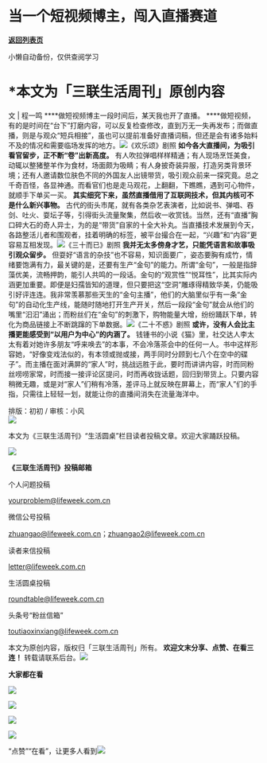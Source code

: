 # 当一个短视频博主，闯入直播赛道

[**返回列表页**](/gzh/三联生活周刊)

小懒自动备份，仅供查阅学习

# ***本文为「三联生活周刊」原创内容**

文 | 程一鸣 ****做短视频博主一段时间后，某天我也开了直播。
****做短视频，有的是时间在“台下”打磨内容，可以反复检查修改，直到万无一失再发布；而做直播，则是与观众“短兵相接”，虽也可以提前准备好直播词稿，但还是会有诸多始料不及的情况和需要临场发挥的地方。![](https://mmbiz.qpic.cn/sz_mmbiz_jpg/XnMeqb0xcz7dibDzo52wZJf9ibpTRdBdDhwBOpwCtnoic9xcXDYrKOQ1zgbzXc4cicibicwU1gwMoOuFpsAtmzuu1dew/640?wx_fmt=jpeg&from;=appmsg)《欢乐颂》剧照
**如今各大直播间，为吸引看官留步，正不断“卷”出新高度。**
有人吹拉弹唱样样精通；有人现场烹饪美食，动辄以整猪整羊作为食材，场面颇为吸睛；有人身披奇装异服，打造另类背景环境；还有人邀请数位肤色不同的外国友人出镜带货，吸引观众前来一探究竟。总之千奇百怪，各显神通。而看官们也是走马观花，上翻翻，下瞧瞧，遇到可心物件，就顺手下单买一买。
**其实细究下来，虽然直播借用了互联网技术，但其内核可不是什么新兴事物。**
古代的街头市尾，就有各类杂艺表演者，比如说书、弹唱、吞剑、吐火、耍坛子等，引得街头流量聚集，然后收一收赏钱。当然，还有“直播”胸口碎大石的奇人异士，为的是“带货”自家的十全大补丸。当直播技术发展到今天，各路整活儿者和围观者，挂着明确的标签，被平台撮合在一起，“兴趣”和“内容”更容易互相发现。![](https://mmbiz.qpic.cn/sz_mmbiz_jpg/XnMeqb0xcz7dibDzo52wZJf9ibpTRdBdDhRHUkNEN9mj7icv0ic20MAyLw5rxxEkNplbhU9wkw2KZy7pB37p6R2viaQ/640?wx_fmt=jpeg&from;=appmsg)《三十而已》剧照
**我并无太多傍身才艺，只能凭语言和故事吸引观众留步。**
但耍好“语言的杂技”也不容易，知识面要广，姿态要胸有成竹，情绪要饱满有力，最关键的是，还要有生产“金句”的能力。所谓“金句”，一般是指辞藻优美，流畅押韵，能引人共鸣的一段话。金句的“观赏性”“悦耳性”，比其实际内涵更加重要。即便是妇孺皆知的道理，但只要把这“空洞”雕琢得精致华美，仍能吸引好评连连。我非常羡慕那些天生的“金句主播”，他们的大脑里似乎有一条“金句”的自动化生产线，能随时随地打开生产开关，然后一段段“金句”就会从他们的嘴里“汩汩”涌出；而粉丝们在“金句”的刺激下，购物能量大增，纷纷踊跃下单，转化为商品链接上不断跳蹿的下单数据。![](https://mmbiz.qpic.cn/sz_mmbiz_jpg/XnMeqb0xcz7dibDzo52wZJf9ibpTRdBdDhHxUyGo5hhEjlL6vJyZkbD7yibTP1wcicXSrnlibnbxAVxYzuiaQPucj4nw/640?wx_fmt=jpeg)《二十不惑》剧照
**或许，没有人会比主播更能感受到“以用户为中心”的内涵了。**
钱锺书的小说《猫》里，社交达人李太太有着对她许多朋友“呼来唤去”的本事，不会冷落茶会中的任何一人。书中这样形容她，“好像变戏法似的，有本领或抛或接，两手同时分顾到七八个在空中的碟子”。而主播在面对满屏的“家人”时，挑战远胜于此，要时而讲讲内容，时而同粉丝唠唠家常，时而接一接评论区提问，时而再收拢话题，回归到带货上。只要内容稍微无趣，或是对“家人”们稍有冷落，差评马上就反映在屏幕上，而“家人”们的手指，只需往上轻轻一划，就能让你的直播间消失在流量海洋中。  
  
  
  
  
排版：初初 / 审核：小风  
![](https://mmbiz.qpic.cn/mmbiz_gif/7QRTvkK2qC4ezG4L6TvyXjFCyrNBwevoROJW0xfDte77pG8s405vyjcux0Kjz3msJwBSl63ZOqNznwg6G135Pg/640?wx_fmt=gif&wxfrom;=5&wx;_lazy=1&tp;=wxpic)

本文为《三联生活周刊》“生活圆桌”栏目读者投稿文章。欢迎大家踊跃投稿。

![](https://mmbiz.qpic.cn/mmbiz_gif/7QRTvkK2qC4ezG4L6TvyXjFCyrNBwevoROJW0xfDte77pG8s405vyjcux0Kjz3msJwBSl63ZOqNznwg6G135Pg/640?wx_fmt=gif&wxfrom;=5&wx;_lazy=1&tp;=wxpic)  
  
 **《三联生活周刊》投稿邮箱**  

个人问题投稿

yourproblem@lifeweek.com.cn

微信公号投稿

zhuangao@lifeweek.com.cn；zhuangao2@lifeweek.com.cn

读者来信投稿

letter@lifeweek.com.cn

生活圆桌投稿

roundtable@lifeweek.com.cn

头条号“粉丝信箱”

toutiaoxinxiang@lifeweek.com.cn

本文为原创内容，版权归「三联生活周刊」所有。 **欢迎文末分享、点赞、在看三连！**
转载请联系后台。![](https://mmbiz.qpic.cn/sz_mmbiz_png/Gg7Qtoh7Aic9ZTmAdCc80b4nD7xicgPt863QWU7oNswDx19XrjfTtSl8QwatY2EEZGuNd1WRRiapDZjcDhTnNYmBg/640?wx_fmt=other&wxfrom;=5&wx;_lazy=1&wx;_co=1&retryload;=1&tp;=webp)

 **大家都在看**

  

[![](https://mmbiz.qpic.cn/mmbiz_jpg/c2Sib3Mp7pONpdFrunWdJia5mb5KiaM0SOPpwHOqvabGZOlDvia7pBlQdYtSfRrHuR9XuTJ47x8h3k82ibV0ZKoXFJw/640?wx_fmt=jpeg&from;=appmsg&wxfrom;=5&wx;_lazy=1&wx;_co=1&tp;=wxpic)](http://mp.weixin.qq.com/s?__biz=MTc5MTU3NTYyMQ==&mid=2651405557&idx=1&sn=123637628263b96b1e351806b7652621&chksm=590b2ddf6e7ca4c9f48e32c67f54d184c3b4bed1d19138dd7226984b54377821069b003b49b6&scene=21#wechat_redirect)

[![](https://mmbiz.qpic.cn/mmbiz_jpg/c2Sib3Mp7pONpdFrunWdJia5mb5KiaM0SOPNbvu8FItnIx1WBKllh4r5pdRZIiam7AFzJ7XhjT8WmAuH6Suxe62Xgg/640?wx_fmt=jpeg&wxfrom;=5&wx;_lazy=1&wx;_co=1&tp;=wxpic)](http://mp.weixin.qq.com/s?__biz=MTc5MTU3NTYyMQ==&mid=2651405455&idx=1&sn=c2ed3d59c699c2af60e8264aa32f0e68&chksm=590b2da56e7ca4b30176aec88728cd02fff90f567566249b945e1bd35141a1ebb9be381d8961&scene=21#wechat_redirect)  

![](https://mmbiz.qpic.cn/sz_mmbiz_png/Gg7Qtoh7Aic9ZTmAdCc80b4nD7xicgPt86k1kgpU51hWCHjV92ryhVW35PLCvLhxLw9XDhXjgeDyZhHSx5EbRcfg/640?wx_fmt=other&wxfrom;=5&wx;_lazy=1&wx;_co=1&retryload;=1&tp;=webp)

  
[![](https://mmbiz.qpic.cn/mmbiz_png/EOuQaibPCVLyVdaUvpmv4v2HmrwqyLyb0gxvS8Tl2nYAWb9YxK1sbZ7SicW9lgiapExHvz3nrn2p9DDOKkicXpgJLg/640?wx_fmt=png&from;=appmsg&wxfrom;=5&wx;_lazy=1&wx;_co=1&tp;=wxpic)]()  
  
“点赞”“在看”，让更多人看到![](https://mmbiz.qpic.cn/mmbiz_gif/c2Sib3Mp7pON9hkSZwdTibRHNZSMPyiapUCHJwlyoZVBC3SfmPmF0VKjkm3NiaToQloHFJ6icyicqZnqgXp6pSQJt5gg/640?wx_fmt=gif&from;=appmsg&wxfrom;=5&wx;_lazy=1&tp;=wxpic)

